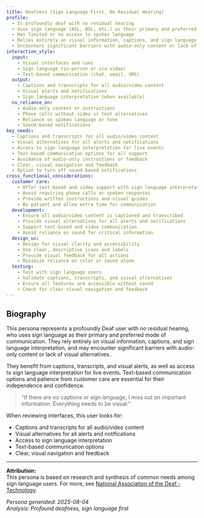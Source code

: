 ```yaml
---
title: Deafness (Sign Language First, No Residual Hearing)
profile:
  - Is profoundly deaf with no residual hearing
  - Uses sign language (ASL, BSL, etc.) as their primary and preferred mode of communication
  - Has limited or no access to spoken language
  - Relies entirely on visual information, captions, and sign language interpretation
  - Encounters significant barriers with audio-only content or lack of visual alternatives
interaction_style:
  input:
    - Visual interfaces and cues
    - Sign language (in-person or via video)
    - Text-based communication (chat, email, SMS)
  output:
    - Captions and transcripts for all audio/video content
    - Visual alerts and notifications
    - Sign language interpretation (when available)
  no_reliance_on:
    - Audio-only content or instructions
    - Phone calls without video or text alternatives
    - Reliance on spoken language or tone
    - Sound-based notifications
key_needs:
  - Captions and transcripts for all audio/video content
  - Visual alternatives for all alerts and notifications
  - Access to sign language interpretation for live events
  - Text-based communication options for all support
  - Avoidance of audio-only instructions or feedback
  - Clear, visual navigation and feedback
  - Option to turn off sound-based notifications
cross_functional_considerations:
  customer_care:
    - Offer text-based and video support with sign language interpretation
    - Avoid requiring phone calls or spoken responses
    - Provide written instructions and visual guides
    - Be patient and allow extra time for communication
  development:
    - Ensure all audio/video content is captioned and transcribed
    - Provide visual alternatives for all alerts and notifications
    - Support text-based and video communication
    - Avoid reliance on sound for critical information
  design_ux:
    - Design for visual clarity and accessibility
    - Use clear, descriptive icons and labels
    - Provide visual feedback for all actions
    - Minimize reliance on color or sound alone
  testing:
    - Test with sign language users
    - Validate captions, transcripts, and visual alternatives
    - Ensure all features are accessible without sound
    - Check for clear visual navigation and feedback
---
```


## Biography

This persona represents a profoundly Deaf user with no residual hearing, who uses sign language as their primary and preferred mode of communication. They rely entirely on visual information, captions, and sign language interpretation, and may encounter significant barriers with audio-only content or lack of visual alternatives.

They benefit from captions, transcripts, and visual alerts, as well as access to sign language interpretation for live events. Text-based communication options and patience from customer care are essential for their independence and confidence.

> "If there are no captions or sign language, I miss out on important information. Everything needs to be visual."

When reviewing interfaces, this user looks for:
- Captions and transcripts for all audio/video content
- Visual alternatives for all alerts and notifications
- Access to sign language interpretation
- Text-based communication options
- Clear, visual navigation and feedback

---

**Attribution:**  
This persona is based on research and synthesis of common needs among sign language users. For more, see [National Association of the Deaf - Technology](https://www.nad.org/resources/technology/).

*Persona generated: 2025-08-04*  
*Analysis: Profound deafness, sign language first*
